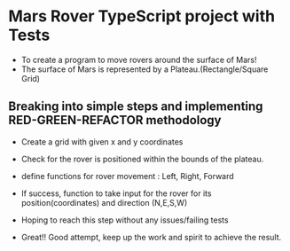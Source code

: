 # Mars Rover TypeScript project with Tests

- To create a program to move rovers around the surface of Mars!
- The surface of Mars is represented by a Plateau.(Rectangle/Square Grid)

## Breaking into simple steps and implementing RED-GREEN-REFACTOR methodology

- Create a grid with given x and y coordinates

- Check for the rover is positioned within the bounds of the plateau.

- define functions for rover movement : Left, Right, Forward

- If success, function to take input for the rover for its position(coordinates) and direction (N,E,S,W)

- Hoping to reach this step without any issues/failing tests

- Great!! Good attempt, keep up the work and spirit to achieve the result.
